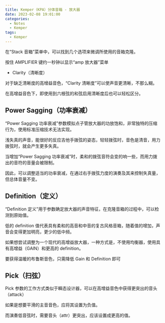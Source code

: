 ```yaml
---
title: Kemper（KPA）分体音箱 - 放大器
date: 2023-02-08 19:01:00
categories:
  - Notes
  - Kemper
tags:
  - Kemper
---
```



在“Stack 音箱”菜单中，可以找到几个选项来微调所使用的音箱克隆。

<hairy-image style="max-width: 1200px" src="https://pic.imgdb.cn/item/63e38c914757feff3375c743.jpg" />

按住 AMPLIFIER 键约一秒钟以显示“amp 放大器”菜单

<hairy-image style="max-width: 1200px" src="https://pic.imgdb.cn/item/63e38cf24757feff337667f5.jpg" />

- Clarity（清晰度）

对于缺乏清晰度的高增益音色，“Clarity 清晰度”可以使声音更清晰，不那么糊。

<hairy-image style="max-width: 1200px" src="https://pic.imgdb.cn/item/63e38d4a4757feff3376f2f1.jpg" />

在高增益音色下，即使用到六根弦的和弦启用清晰度后也可以轻松区分。

<!-- more -->

## Power Sagging（功率衰减）

“Power Sagging 功率衰减”参数模拟点子管放大器的功放饱和，非常独特的压缩行为，使用标准压缩技术无法实现。

<hairy-image style="max-width: 1200px" src="https://pic.imgdb.cn/item/63e38e184757feff33783855.jpg" />

浅失真的声音，能很好的反应吉他手拨弦的姿态，轻轻拨弦时，音色是清音，用力拨弦时，就会产生更多失真。

当增加“Power Sagging 功率衰减”时，柔和的拨弦音符会变的响一些，而用力拨出的音符的音量会被限制。

因此，可以调整适当的功率衰减，在通过右手拨弦力度的演奏及其来控制失真量，但总体音量不变。

## Definition（定义）

“Definition 定义”用于参数确定放大器的声音特征，在克隆音箱的过程中，可以检测到原始值。

<hairy-image style="max-width: 1200px" src="https://pic.imgdb.cn/item/63e3909c4757feff337cc046.jpg" />

低的 definition 值代表具有柔和的高音和中音的复古风格音箱，随着值的增加，声音会变得更加明亮，更少的低中频。

如果想尝试调整为一个现代的高增益放大器，一种方式是，不使用均衡器，使用具有高增益（GAIN）和更高的 definition。

<hairy-image style="max-width: 1200px" src="https://pic.imgdb.cn/item/63e391714757feff337e2291.jpg" />

要获得温暖的布鲁斯音色，只需降低 Gain 和 Definition 即可

## Pick（扫弦）

Pick 参数的工作方式类似于瞬态设计器，可以在高增益音色中获得更突出的音头（attack）

如果是想要平滑的主音音色，应将其设置为负值。

而演奏低音弦时，需要音头（attr）更突出，应该设置成更高的值。